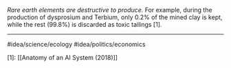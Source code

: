 *Rare earth elements are destructive to produce.* For example, during the production of dysprosium and Terbium, only 0.2% of the mined clay is kept, while the rest (99.8%) is discarded as toxic tailings [1].

---
#idea/science/ecology 
#idea/politics/economics 

[1]: [[Anatomy of an AI System (2018)]]